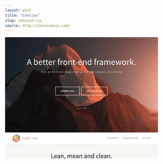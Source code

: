 ```yaml
---
layout: post
title: "Concise"
slug: concise-css
source: http://concisecss.com/
---
```


<img src="/screenshots/concise-css.png">
